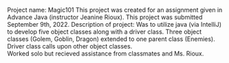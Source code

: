 Project name: Magic101 
This project was created for an assignment given in Advance Java (instructor Jeanine Rioux). 
This project was submitted September 9th, 2022. 
Description of project: Was to utilize java (via IntelliJ) to develop five object classes along with a driver class. 
Three object classes (Golem, Goblin, Dragon) extended to one parent class (Enemies). Driver class calls upon other object classes.  
Worked solo but recieved assistance from classmates and Ms. Rioux.

